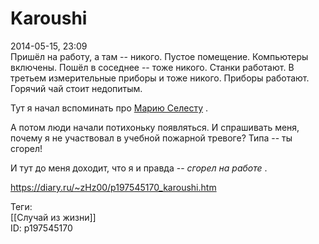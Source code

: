 Karoushi
=========

   
 2014-05-15, 23:09   
  Пришёл на работу, а там -- никого. Пустое помещение. Компьютеры включены. Пошёл в соседнее -- тоже никого. Станки работают. В третьем измерительные приборы и тоже никого. Приборы работают. Горячий чай стоит недопитым.   
   
 Тут я начал вспоминать про  [Марию Селесту](https://ru.wikipedia.org/wiki/%D0%9C%D0%B0%D1%80%D0%B8%D1%8F_%D0%A1%D0%B5%D0%BB%D0%B5%D1%81%D1%82%D0%B0)  .   
   
 А потом люди начали потихоньку появляться. И спрашивать меня, почему я не участвовал в учебной пожарной тревоге? Типа -- ты сгорел!   
   
 И тут до меня доходит, что я и правда --  *сгорел на работе*  .   
    
 <https://diary.ru/~zHz00/p197545170_karoushi.htm>   
   
 Теги:   
 [[Случай из жизни]]   
 ID: p197545170